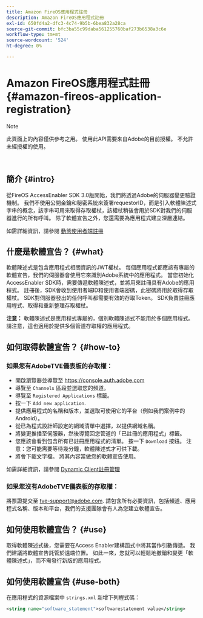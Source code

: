 ```yaml
---
title: Amazon FireOS應用程式註冊
description: Amazon FireOS應用程式註冊
exl-id: 650fd4a2-dfc3-4c74-9b5b-6bea832a28ca
source-git-commit: bfc3ba55c99daba561255760baf273b6538a3c6e
workflow-type: tm+mt
source-wordcount: '524'
ht-degree: 0%

---
```


# Amazon FireOS應用程式註冊 {#amazon-fireos-application-registration}

>[!NOTE]
>
>此頁面上的內容僅供參考之用。 使用此API需要來自Adobe的目前授權。 不允許未經授權的使用。

</br>

## 簡介 {#intro}

從FireOS AccessEnabler SDK 3.0版開始，我們將透過Adobe的伺服器變更驗證機制。 我們不使用公開金鑰和秘密系統來簽署requestorID，而是引入軟體陳述式字串的概念，該字串可用來取得存取權杖，該權杖稍後會用於SDK對我們的伺服器進行的所有呼叫。 除了軟體宣告之外，您還需要為應用程式建立深層連結。

如需詳細資訊，請參閱 [動態使用者端註冊](/help/authentication/dynamic-client-registration.md)

## 什麼是軟體宣告？ {#what}

軟體陳述式是包含應用程式相關資訊的JWT權杖。 每個應用程式都應該有專屬的軟體宣告，我們的伺服器會使用它來識別Adobe系統中的應用程式。 當您初始化AccessEnabler SDK時，需要傳遞軟體陳述式，並將用來註冊具有Adobe的應用程式。 註冊後，SDK會收到使用者端ID和使用者端密碼，此密碼將用於取得存取權杖。 SDK對伺服器發出的任何呼叫都需要有效的存取Token。 SDK負責註冊應用程式、取得和重新整理存取權杖。

**注意：** 軟體陳述式是應用程式專屬的，個別軟體陳述式不能用於多個應用程式。 請注意，這也適用於提供多個管道存取權的應用程式。

## 如何取得軟體宣告？ {#how-to}

### 如果您有AdobeTVE儀表板的存取權：

- 開啟瀏覽器並導覽至 <https://console.auth.adobe.com>
- 導覽至 `Channels` 區段並選取您的頻道。
- 導覽至 `Registered Applications` 標籤。
- 按一下 `Add new application`.
- 提供應用程式的名稱和版本，並選取可使用它的平台（例如我們案例中的Android）。
- 從已為程式設計師設定的網域清單中選擇，以提供網域名稱。
- 將變更推播至伺服器，然後導覽回您管道的「已註冊的應用程式」標籤。
- 您應該會看到包含所有已註冊應用程式的清單。 按一下 `Download` 按鈕。 注意：您可能需要等待幾分鐘，軟體陳述式才可供下載。
- 將會下載文字檔。 將其內容當做您的軟體宣告使用。

如需詳細資訊，請參閱 [Dynamic Client註冊管理](/help/authentication/dynamic-client-registration-management.md)

### 如果您沒有AdobeTVE儀表板的存取權：

將票證提交至 <tve-support@adobe.com>. 請包含所有必要資訊，包括頻道、應用程式名稱、版本和平台，我們的支援團隊會有人為您建立軟體宣告。

## 如何使用軟體宣告？ {#use}

取得軟體陳述式後，您需要在Access Enabler建構函式中將其當作引數傳遞。 我們建議將軟體宣告託管於遠端位置。 如此一來，您就可以輕鬆地撤銷和變更「軟體陳述式」，而不需發行新版的應用程式。

## 如何使用軟體宣告 {#use-both}

在應用程式的資源檔案中 `strings.xml` 新增下列程式碼：

```XML
<string name="software_statement">softwarestatement value</string>
```
